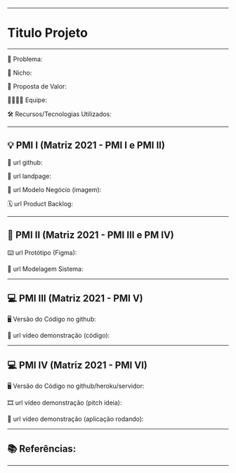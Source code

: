 -------------------
# Titulo Projeto #
-------------------
🙁 Problema: 

🙂 Nicho: 

🎁 Proposta de Valor: 

🧑‍💻👩‍💻 Equipe: 

🛠️ Recursos/Tecnologias Utilizados:

-------------------
## 💡 PMI I (Matriz 2021 - PMI I e PMI II) ##

🔗 url github:

🛬 url landpage:

🤝 url Modelo Negócio (imagem):

🗓️ url Product Backlog:

-------------------
## 📲 PMI II (Matriz 2021 - PMI III e PM IV) ##

⌨️ url Protótipo (Figma):

📝 url Modelagem Sistema:

-------------------
## 💻 PMI III (Matriz 2021 - PMI V) ##

🖥️ Versão do Código no github:

🎥 url vídeo demonstração (código):

-------------------
## 💻 PMI IV (Matriz 2021 - PMI VI) ##

🖥️ Versão do Código no github/heroku/servidor:

🎞️ url vídeo demonstração (pitch ideia):

🎥 url vídeo demonstração (aplicação rodando):

-------------------
## 📚 Referências: ##

-------------------
